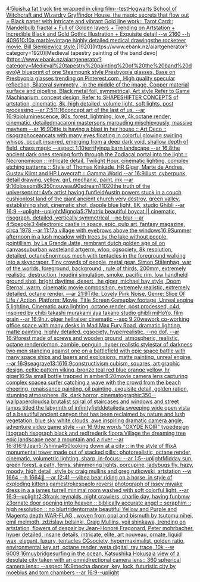 [4:5](https://www.ebank.nz/aiartgenerator?category=4%3A5)[loish,](https://www.ebank.nz/aiartgenerator?category=loish%2C)[a fat truck tire wrapped in cling film](https://www.ebank.nz/aiartgenerator?category=a%20fat%20truck%20tire%20wrapped%20in%20cling%20film)[--test](https://www.ebank.nz/aiartgenerator?category=--test)[Hogwarts School of Witchcraft and Wizardry Gryffindor House, the magic secrets that flow out  + Black paper with Intricate and vibrant Gold line work:: Tarot Card:: Mandelbulb fractal + Full of Golden layers + Trending on Artstation + Incredible Black and Gold Gothic Illustration + Exquisite detail --w 2160  --h 4096](https://www.ebank.nz/aiartgenerator?category=Hogwarts%20School%20of%20Witchcraft%20and%20Wizardry%20Gryffindor%20House%2C%20the%20magic%20secrets%20that%20flow%20out%20%20%2B%20Black%20paper%20with%20Intricate%20and%20vibrant%20Gold%20line%20work%3A%3A%20Tarot%20Card%3A%3A%20Mandelbulb%20fractal%20%2B%20Full%20of%20Golden%20layers%20%2B%20Trending%20on%20Artstation%20%2B%20Incredible%20Black%20and%20Gold%20Gothic%20Illustration%20%2B%20Exquisite%20detail%20--w%202160%20%20--h%204096)[10:10](https://www.ebank.nz/aiartgenerator?category=10%3A10)[a marble](https://www.ebank.nz/aiartgenerator?category=a%20marble)[vintage highly detailed medical drawings](https://www.ebank.nz/aiartgenerator?category=vintage%20highly%20detailed%20medical%20drawings)[the rocketeer movie. Bill Sienkiewicz style.](https://www.ebank.nz/aiartgenerator?category=the%20rocketeer%20movie.%20Bill%20Sienkiewicz%20style.)[1920](https://www.ebank.nz/aiartgenerator?category=1920)[Medieval tapestry painting of the band devo](https://www.ebank.nz/aiartgenerator?category=Medieval%20tapestry%20painting%20of%20the%20band%20devo)[A blueprint of one Steampunk style Presbyopia glasses, Base on Presbyopia glasses trending on Pinterest.com , High quality specular reflection, Bilateral symmetry ,  in the middle of the image, Copper material surface and pipeline,  Black metal foil, symmetrical,  Art style Refer to Game Machinarium.  concept design, Refer to SHAPESHIFTER CONCEPTS  of artstation, cinematic,  8k, high detailed,  volume light,  soft lights,  post processing    --ar 7:5](https://www.ebank.nz/aiartgenerator?category=A%20blueprint%20of%20one%20Steampunk%20style%20Presbyopia%20glasses%2C%20Base%20on%20Presbyopia%20glasses%20trending%20on%20Pinterest.com%20%2C%20High%20quality%20specular%20reflection%2C%20Bilateral%20symmetry%20%2C%20%20in%20the%20middle%20of%20the%20image%2C%20Copper%20material%20surface%20and%20pipeline%2C%20%20Black%20metal%20foil%2C%20symmetrical%2C%20%20Art%20style%20Refer%20to%20Game%20Machinarium.%20%20concept%20design%2C%20Refer%20to%20SHAPESHIFTER%20CONCEPTS%20%20of%20artstation%2C%20cinematic%2C%20%208k%2C%20high%20detailed%2C%20%20volume%20light%2C%20%20soft%20lights%2C%20%20post%20processing%20%20%20%20--ar%207%3A5)[11:16](https://www.ebank.nz/aiartgenerator?category=11%3A16)[concept art of the last of us. --ar 16:9](https://www.ebank.nz/aiartgenerator?category=concept%20art%20of%20the%20last%20of%20us.%20--ar%2016%3A9)[bioluminescence, 80s, forest, lightning, love, 4k,octane render, cinematic, detailed](https://www.ebank.nz/aiartgenerator?category=bioluminescence%2C%2080s%2C%20forest%2C%20lightning%2C%20love%2C%204k%2Coctane%20render%2C%20cinematic%2C%20detailed)[macaroni mastersons marouding mischievously, massive mayhem --ar 16:9](https://www.ebank.nz/aiartgenerator?category=macaroni%20mastersons%20marouding%20mischievously%2C%20massive%20mayhem%20--ar%2016%3A9)[Ditte is having a blast in her house :: Art Deco :: risograph](https://www.ebank.nz/aiartgenerator?category=Ditte%20is%20having%20a%20blast%20in%20her%20house%20%3A%3A%20Art%20Deco%20%3A%3A%20risograph)[ocean](https://www.ebank.nz/aiartgenerator?category=ocean)[cats with many eyes floating in colorful glowing swirling whisps, occult inspired, emerging from a deep dark void, shallow depth of field, chaos magic --aspect 1:10](https://www.ebank.nz/aiartgenerator?category=cats%20with%20many%20eyes%20floating%20in%20colorful%20glowing%20swirling%20whisps%2C%20occult%20inspired%2C%20emerging%20from%20a%20deep%20dark%20void%2C%20shallow%20depth%20of%20field%2C%20chaos%20magic%20--aspect%201%3A10)[terrifying](https://www.ebank.nz/aiartgenerator?category=terrifying)[a barn landscape --ar 16:8](https://www.ebank.nz/aiartgenerator?category=a%20barn%20landscape%20--ar%2016%3A8)[the ancient dark ones steping forth through the Zodiacal portal into the light :: Necronomicon :: intricate detail, Twilight Hour,  cinematic lighting, complex etching patterns :: Style of Thomas Kinkade, HR Giger, Marte de Andres, Gustav Klimt and HP Lovecraft :: Gamma World --ar 16:9](https://www.ebank.nz/aiartgenerator?category=the%20ancient%20dark%20ones%20steping%20forth%20through%20the%20Zodiacal%20portal%20into%20the%20light%20%3A%3A%20Necronomicon%20%3A%3A%20intricate%20detail%2C%20Twilight%20Hour%2C%20%20cinematic%20lighting%2C%20complex%20etching%20patterns%20%3A%3A%20Style%20of%20Thomas%20Kinkade%2C%20HR%20Giger%2C%20Marte%20de%20Andres%2C%20Gustav%20Klimt%20and%20HP%20Lovecraft%20%3A%3A%20Gamma%20World%20--ar%2016%3A9)[illust, cyberpunk, detail drawing, yellow, girl, mechanic, paint, ink --ar 9:16](https://www.ebank.nz/aiartgenerator?category=illust%2C%20cyberpunk%2C%20detail%20drawing%2C%20yellow%2C%20girl%2C%20mechanic%2C%20paint%2C%20ink%20--ar%209%3A16)[blossom](https://www.ebank.nz/aiartgenerator?category=blossom)[8k](https://www.ebank.nz/aiartgenerator?category=8k)[350](https://www.ebank.nz/aiartgenerator?category=350)[nouveau](https://www.ebank.nz/aiartgenerator?category=nouveau)[90s](https://www.ebank.nz/aiartgenerator?category=90s)[dream?](https://www.ebank.nz/aiartgenerator?category=dream%3F)[1020](https://www.ebank.nz/aiartgenerator?category=1020)[the truth of the universe](https://www.ebank.nz/aiartgenerator?category=the%20truth%20of%20the%20universe)[print::4](https://www.ebank.nz/aiartgenerator?category=print%3A%3A4)[vfx artist having fun](https://www.ebank.nz/aiartgenerator?category=vfx%20artist%20having%20fun)[field](https://www.ebank.nz/aiartgenerator?category=field)[Austin powers stuck in a couch cushion](https://www.ebank.nz/aiartgenerator?category=Austin%20powers%20stuck%20in%20a%20couch%20cushion)[lost land of the giant ancient church very destroy, green valley, establishing shot, cinematic shot, dapple blue light, 8K, studio Ghibli --ar 16:9 --uplight](https://www.ebank.nz/aiartgenerator?category=lost%20land%20of%20the%20giant%20ancient%20church%20very%20destroy%2C%20green%20valley%2C%20establishing%20shot%2C%20cinematic%20shot%2C%20dapple%20blue%20light%2C%208K%2C%20studio%20Ghibli%20--ar%2016%3A9%20--uplight)[--uplight](https://www.ebank.nz/aiartgenerator?category=--uplight)[Mignola](https://www.ebank.nz/aiartgenerator?category=Mignola)[5:7](https://www.ebank.nz/aiartgenerator?category=5%3A7)[Matrix beautiful boy](https://www.ebank.nz/aiartgenerator?category=Matrix%20beautiful%20boy)[cat || cinematic, risograph, detailed, vertically symmetrical --no blur --ar 4:5](https://www.ebank.nz/aiartgenerator?category=cat%20%7C%7C%20cinematic%2C%20risograph%2C%20detailed%2C%20vertically%20symmetrical%20--no%20blur%20--ar%204%3A5)[people](https://www.ebank.nz/aiartgenerator?category=people)[3:4](https://www.ebank.nz/aiartgenerator?category=3%3A4)[electronic castle in space, epic, pulp art, fantasy magazine, circa 1978 --ar 11:17](https://www.ebank.nz/aiartgenerator?category=electronic%20castle%20in%20space%2C%20epic%2C%20pulp%20art%2C%20fantasy%20magazine%2C%20circa%201978%20--ar%2011%3A17)[a village with eyebrows above the windows](https://www.ebank.nz/aiartgenerator?category=a%20village%20with%20eyebrows%20above%20the%20windows)[16:9](https://www.ebank.nz/aiartgenerator?category=16%3A9)[Summer afternoon in a lush meadow with trees by the lake without people, pointillism, by La Grande Jatte, rembrant dutch golden age oil on canvas](https://www.ebank.nz/aiartgenerator?category=Summer%20afternoon%20in%20a%20lush%20meadow%20with%20trees%20by%20the%20lake%20without%20people%2C%20pointillism%2C%20by%20La%20Grande%20Jatte%2C%20rembrant%20dutch%20golden%20age%20oil%20on%20canvas)[suburban wasteland artgerm, wlop, cgsociety, 8k resolution, detailed, octane](https://www.ebank.nz/aiartgenerator?category=suburban%20wasteland%20artgerm%2C%20wlop%2C%20cgsociety%2C%208k%20resolution%2C%20detailed%2C%20octane)[Enormous mech with tentacles in the foreground walking into a skyscraper. Tiny crowds of people, metal gear, Simon Stålenhag, war of the worlds, foreground, background , rule of thirds, 200mm, extremely realistic, destruction, houdini simulation, smoke, pacific rim, low handheld ground shot,  bright daytime, desert , he giger, michael bay style, Doom Eternal, warm, cinematic movie composition, extremely realistic, extremely detailed, octane render, —ar 21:9](https://www.ebank.nz/aiartgenerator?category=Enormous%20mech%20with%20tentacles%20in%20the%20foreground%20walking%20into%20a%20skyscraper.%20Tiny%20crowds%20of%20people%2C%20metal%20gear%2C%20Simon%20St%C3%A5lenhag%2C%20war%20of%20the%20worlds%2C%20foreground%2C%20background%20%2C%20rule%20of%20thirds%2C%20200mm%2C%20extremely%20realistic%2C%20destruction%2C%20houdini%20simulation%2C%20smoke%2C%20pacific%20rim%2C%20low%20handheld%20ground%20shot%2C%20%20bright%20daytime%2C%20desert%20%2C%20he%20giger%2C%20michael%20bay%20style%2C%20Doom%20Eternal%2C%20warm%2C%20cinematic%20movie%20composition%2C%20extremely%20realistic%2C%20extremely%20detailed%2C%20octane%20render%2C%20%E2%80%94ar%2021%3A9)[Title: Lovely Pink Noise, Genre: Slice Of Life / Action, Platform: Movie, Title Screen Gameplay footage, Unreal engine 5 lighting, Cinematic aura lighting, octane render, post processed, c4d, inspired by chibi takashi murakami aya takano studio ghibli miHoYo, film grain --ar 16:9](https://www.ebank.nz/aiartgenerator?category=Title%3A%20Lovely%20Pink%20Noise%2C%20Genre%3A%20Slice%20Of%20Life%20/%20Action%2C%20Platform%3A%20Movie%2C%20Title%20Screen%20Gameplay%20footage%2C%20Unreal%20engine%205%20lighting%2C%20Cinematic%20aura%20lighting%2C%20octane%20render%2C%20post%20processed%2C%20c4d%2C%20inspired%20by%20chibi%20takashi%20murakami%20aya%20takano%20studio%20ghibli%20miHoYo%2C%20film%20grain%20--ar%2016%3A9)[h.r. giger hellraiser cinematic --asp 9:20](https://www.ebank.nz/aiartgenerator?category=h.r.%20giger%20hellraiser%20cinematic%20--asp%209%3A20)[wework co-working office space with many desks in Mad Max Fury Road, dramatic lighting, matte painting, highly detailed, cgsociety, hyperrealistic, --no dof, --ar 16:9](https://www.ebank.nz/aiartgenerator?category=wework%20co-working%20office%20space%20with%20many%20desks%20in%20Mad%20Max%20Fury%20Road%2C%20dramatic%20lighting%2C%20matte%20painting%2C%20highly%20detailed%2C%20cgsociety%2C%20hyperrealistic%2C%20--no%20dof%2C%20--ar%2016%3A9)[forest made of screws and wooden ground, atmospheric, realistic, octane render](https://www.ebank.nz/aiartgenerator?category=forest%20made%20of%20screws%20and%20wooden%20ground%2C%20atmospheric%2C%20realistic%2C%20octane%20render)[demon, zombie, penguin, hyper realistic style](https://www.ebank.nz/aiartgenerator?category=demon%2C%20zombie%2C%20penguin%2C%20hyper%20realistic%20style)[star of darkness two men standing against one on a battlefield with epic space battle with many space ships and lasers and explosions, matte painting, unreal engine, --ar 16:9](https://www.ebank.nz/aiartgenerator?category=star%20of%20darkness%20two%20men%20standing%20against%20one%20on%20a%20battlefield%20with%20epic%20space%20battle%20with%20many%20space%20ships%20and%20lasers%20and%20explosions%2C%20matte%20painting%2C%20unreal%20engine%2C%20--ar%2016%3A9)[seagrave](https://www.ebank.nz/aiartgenerator?category=seagrave)[13:16](https://www.ebank.nz/aiartgenerator?category=13%3A16)[16:9](https://www.ebank.nz/aiartgenerator?category=16%3A9)[constructivism cubism, squares, art graphic design, celtic pattern viking, bronze teal red blue orange yellow, hr giger](https://www.ebank.nz/aiartgenerator?category=constructivism%20cubism%2C%20squares%2C%20art%20graphic%20design%2C%20celtic%20pattern%20viking%2C%20bronze%20teal%20red%20blue%20orange%20yellow%2C%20hr%20giger)[16:9](https://www.ebank.nz/aiartgenerator?category=16%3A9)[a small bottle trapped in amber](https://www.ebank.nz/aiartgenerator?category=a%20small%20bottle%20trapped%20in%20amber)[8:20](https://www.ebank.nz/aiartgenerator?category=8%3A20)[movie camera lens capturing complex space](https://www.ebank.nz/aiartgenerator?category=movie%20camera%20lens%20capturing%20complex%20space)[a surfer catching a wave with the crowd from the beach cheering, renaissance painting, oil painting, exquisite detail, golden ration, stunning atmosphere, 8k, dark horror, cinematographic](https://www.ebank.nz/aiartgenerator?category=a%20surfer%20catching%20a%20wave%20with%20the%20crowd%20from%20the%20beach%20cheering%2C%20renaissance%20painting%2C%20oil%20painting%2C%20exquisite%20detail%2C%20golden%20ration%2C%20stunning%20atmosphere%2C%208k%2C%20dark%20horror%2C%20cinematographic)[350](https://www.ebank.nz/aiartgenerator?category=350)[--wallpaper](https://www.ebank.nz/aiartgenerator?category=--wallpaper)[clouds](https://www.ebank.nz/aiartgenerator?category=clouds)[a brutalist spiral of staircases and windows and street lamps titled the labyrinth of infinity](https://www.ebank.nz/aiartgenerator?category=a%20brutalist%20spiral%20of%20staircases%20and%20windows%20and%20street%20lamps%20titled%20the%20labyrinth%20of%20infinity)[field](https://www.ebank.nz/aiartgenerator?category=field)[detailed](https://www.ebank.nz/aiartgenerator?category=detailed)[a sweeping wide open vista of a beautiful ancient canyon that has been reclaimed by nature and lush vegetation, blue sky white clouds, awe inspiring dramatic camera angle, adventure video game style --ar 16:9](https://www.ebank.nz/aiartgenerator?category=a%20sweeping%20wide%20open%20vista%20of%20a%20beautiful%20ancient%20canyon%20that%20has%20been%20reclaimed%20by%20nature%20and%20lush%20vegetation%2C%20blue%20sky%20white%20clouds%2C%20awe%20inspiring%20dramatic%20camera%20angle%2C%20adventure%20video%20game%20style%20--ar%2016%3A9)[the words "OXYDE NOIR" typedesign litograph risograph black and red](https://www.ebank.nz/aiartgenerator?category=the%20words%20%22OXYDE%20NOIR%22%20typedesign%20litograph%20risograph%20black%20and%20red)[frederik floor](https://www.ebank.nz/aiartgenerator?category=frederik%20floor)[a Village the dreaming tree epic landscape near a mountain and a river --ar 16:8](https://www.ebank.nz/aiartgenerator?category=a%20Village%20the%20dreaming%20tree%20epic%20landscape%20near%20a%20mountain%20and%20a%20river%20--ar%2016%3A8)[16:9](https://www.ebank.nz/aiartgenerator?category=16%3A9)[Jean](https://www.ebank.nz/aiartgenerator?category=Jean)[5:7](https://www.ebank.nz/aiartgenerator?category=5%3A7)[shinra](https://www.ebank.nz/aiartgenerator?category=shinra)[450](https://www.ebank.nz/aiartgenerator?category=450)[looking down at a city :: in the style of ffix](https://www.ebank.nz/aiartgenerator?category=looking%20down%20at%20a%20city%20%3A%3A%20in%20the%20style%20of%20ffix)[A monumental tower made out of stacked pills:: photorealistic, octane render, cinematic, volumetric lighting, sharp, in-focus:: --ar 1:5](https://www.ebank.nz/aiartgenerator?category=A%20monumental%20tower%20made%20out%20of%20stacked%20pills%3A%3A%20photorealistic%2C%20octane%20render%2C%20cinematic%2C%20volumetric%20lighting%2C%20sharp%2C%20in-focus%3A%3A%20--ar%201%3A5)[--uplight](https://www.ebank.nz/aiartgenerator?category=--uplight)[Midday sun, green forest, a path, ferns, shimmering lights, porcupine, ladybugs fly, hazy, moody, high detail, style by craig mullins and greg rutkowski, artstation --w 1664 --h 1664](https://www.ebank.nz/aiartgenerator?category=Midday%20sun%2C%20green%20forest%2C%20a%20path%2C%20ferns%2C%20shimmering%20lights%2C%20porcupine%2C%20ladybugs%20fly%2C%20hazy%2C%20moody%2C%20high%20detail%2C%20style%20by%20craig%20mullins%20and%20greg%20rutkowski%2C%20artstation%20--w%201664%20--h%201664)[🧬 —ar 12:41 —vibe](https://www.ebank.nz/aiartgenerator?category=%F0%9F%A7%AC%20%E2%80%94ar%2012%3A41%20%E2%80%94vibe)[a bear riding on a horse, in style of exploding kittens game](https://www.ebank.nz/aiartgenerator?category=a%20bear%20riding%20on%20a%20horse%2C%20in%20style%20of%20exploding%20kittens%20game)[strokes](https://www.ebank.nz/aiartgenerator?category=strokes)[paolo roversi photograph of issey miyake dress in a a james turrell minimal  room washed  with soft colorful light, --ar 16:9](https://www.ebank.nz/aiartgenerator?category=paolo%20roversi%20photograph%20of%20issey%20miyake%20dress%20in%20a%20a%20james%20turrell%20minimal%20%20room%20washed%20%20with%20soft%20colorful%20light%2C%20--ar%2016%3A9)[—uplight](https://www.ebank.nz/aiartgenerator?category=%E2%80%94uplight)[2:3](https://www.ebank.nz/aiartgenerator?category=2%3A3)[frank reynalds, night crawlers, charlie day, having fun](https://www.ebank.nz/aiartgenerator?category=frank%20reynalds%2C%20night%20crawlers%2C%20charlie%20day%2C%20having%20fun)[bmw z3](https://www.ebank.nz/aiartgenerator?category=bmw%20z3)[ornate door opening into heaven :: biblically accurate angel :: seraphim :: high resolution :: no blur](https://www.ebank.nz/aiartgenerator?category=ornate%20door%20opening%20into%20heaven%20%3A%3A%20biblically%20accurate%20angel%20%3A%3A%20seraphim%20%3A%3A%20high%20resolution%20%3A%3A%20no%20blur)[trident](https://www.ebank.nz/aiartgenerator?category=trident)[ornate beautiful Yellow and Purple and Magenta death WAR-FLAG , woven from opal and bismuth by tsutomu nihei, emil melmoth, zdzislaw belsinki, Craig Mullins, yoji shinkawa, trending on artstation, flowers of despair by Jean-Honoré Fragonard, Peter mohrbacher, hyper detailed, insane details, intricate, elite, art nouveau, ornate, liquid wax, elegant, luxury, tentacles CGsociety, hypermaximalist, golden ratio, environmental key art, octane render, weta digital, ray trace, 10k --w 600](https://www.ebank.nz/aiartgenerator?category=ornate%20beautiful%20Yellow%20and%20Purple%20and%20Magenta%20death%20WAR-FLAG%20%2C%20woven%20from%20opal%20and%20bismuth%20by%20tsutomu%20nihei%2C%20emil%20melmoth%2C%20zdzislaw%20belsinki%2C%20Craig%20Mullins%2C%20yoji%20shinkawa%2C%20trending%20on%20artstation%2C%20flowers%20of%20despair%20by%20Jean-Honor%C3%A9%20Fragonard%2C%20Peter%20mohrbacher%2C%20hyper%20detailed%2C%20insane%20details%2C%20intricate%2C%20elite%2C%20art%20nouveau%2C%20ornate%2C%20liquid%20wax%2C%20elegant%2C%20luxury%2C%20tentacles%20CGsociety%2C%20hypermaximalist%2C%20golden%20ratio%2C%20environmental%20key%20art%2C%20octane%20render%2C%20weta%20digital%2C%20ray%20trace%2C%2010k%20--w%20600)[9:16](https://www.ebank.nz/aiartgenerator?category=9%3A16)[muybridge](https://www.ebank.nz/aiartgenerator?category=muybridge)[surfing in the ocean, Katsushika Hokusai](https://www.ebank.nz/aiartgenerator?category=surfing%20in%20the%20ocean%2C%20Katsushika%20Hokusai)[a view of a desolate city taken with an omnidirectional camera lens:: 360 spherical camera lens:: --aspect 16:9](https://www.ebank.nz/aiartgenerator?category=a%20view%20of%20a%20desolate%20city%20taken%20with%20an%20omnidirectional%20camera%20lens%3A%3A%20360%20spherical%20camera%20lens%3A%3A%20--aspect%2016%3A9)[mecha dancer, key, lock, futuristic city by moebius and tom chambers --ar 16:9](https://www.ebank.nz/aiartgenerator?category=mecha%20dancer%2C%20key%2C%20lock%2C%20futuristic%20city%20by%20moebius%20and%20tom%20chambers%20--ar%2016%3A9)[--uplight](https://www.ebank.nz/aiartgenerator?category=--uplight)